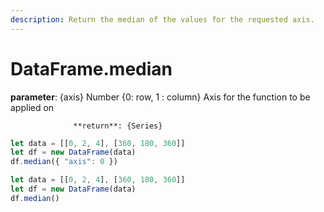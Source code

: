 ```yaml
---
description: Return the median of the values for the requested axis.
---
```


# DataFrame.median

**parameter**: {axis} Number {0: row, 1 : column} Axis for the function to be applied on

                  **return**: {Series}

```javascript
let data = [[0, 2, 4], [360, 180, 360]]
let df = new DataFrame(data)
df.median({ "axis": 0 })
```



```javascript
let data = [[0, 2, 4], [360, 180, 360]]
let df = new DataFrame(data)
df.median()
```

